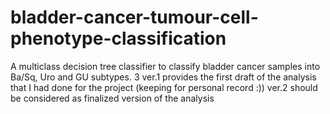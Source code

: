 # bladder-cancer-tumour-cell-phenotype-classification
A multiclass decision tree classifier to classify bladder cancer samples into Ba/Sq, Uro and GU subtypes. 3
ver.1 provides the first draft of the analysis that I had done for the project (keeping for personal record :))
ver.2 should be considered as finalized version of the analysis
